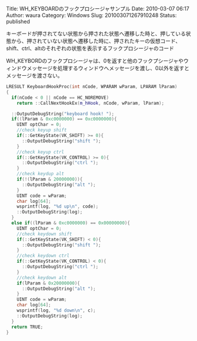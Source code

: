 Title: WH_KEYBOARDのフックプロシージャサンプル
Date: 2010-03-07 06:17
Author: waura
Category: Windows
Slug: 201003071267910248
Status: published

キーボードが押されてない状態から押された状態へ遷移した時と、押している状態から、押されていない状態へ遷移した時に、押されたキーの仮想コード、shift、ctrl、altのそれぞれの状態を表示するフックプロシージャのコード

WH_KEYBORDのフックプロシージャは、0を返すと他のフックプシージャやウィンドウメッセージを処理するウィンドウへメッセージを渡し、0以外を返すとメッセージを渡さない。

```cpp
LRESULT KeyboardHookProc(int nCode, WPARAM wParam, LPARAM lParam)
{
  if(nCode < 0 || nCode == HC_NOREMOVE)
    return ::CallNextHookEx(m_hHook, nCode, wParam, lParam);

  ::OutputDebugString("keyboard hook! ");
  if((lParam & 0xc0000000) == 0xc0000000){
    UINT optChar = 0;
    //check keyup shift
    if(::GetKeyState(VK_SHIFT) >= 0){
      ::OutputDebugString("shift ");
    }
    //check keyup ctrl
    if(::GetKeyState(VK_CONTROL) >= 0){
      ::OutputDebugString("ctrl ");
    }
    //check keydup alt
    if(!(lParam & 20000000)){
      ::OutputDebugString("alt ");
    }
    UINT code = wParam;
    char log[64];
    wsprintf(log, "%d up\n", code);
    ::OutputDebugString(log);
  }
  else if((lParam & 0xc0000000) == 0x00000000){
    UINT optChar = 0;
    //check keydown shift
    if(::GetKeyState(VK_SHIFT) < 0){
      ::OutputDebugString("shift ");
    }
    //check keydown ctrl
    if(::GetKeyState(VK_CONTROL) < 0){
      ::OutputDebugString("ctrl ");
    }
    //check keydown alt
    if(lParam & 0x20000000){
      ::OutputDebugString("alt ");
    }
    UINT code = wParam;
    char log[64];
    wsprintf(log, "%d down\n", c);
    ::OutputDebugString(log);
  }
  return TRUE;
}
```
